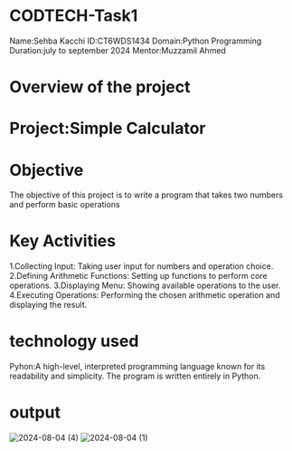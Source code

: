 # CODTECH-Task1
Name:Sehba Kacchi
ID:CT6WDS1434
Domain:Python Programming
Duration:july to september 2024
Mentor:Muzzamil Ahmed

# Overview of the project
# Project:Simple Calculator
# Objective
The objective of this project is to write a program that takes two numbers and perform basic operations
# Key Activities
1.Collecting Input: Taking user input for numbers and operation choice.
2.Defining Arithmetic Functions: Setting up functions to perform core operations.
3.Displaying Menu: Showing available operations to the user.
4.Executing Operations: Performing the chosen arithmetic operation and displaying the result.
# technology used
Pyhon:A high-level, interpreted programming language known for its readability and simplicity. The program is written entirely in Python.
# output
![2024-08-04 (4)](https://github.com/user-attachments/assets/44961cda-ad6f-40e3-8bee-a84c3c793ed0)
![2024-08-04 (1)](https://github.com/user-attachments/assets/f32c11ea-a6dd-4db3-aaf6-e0e451f7aa7d)

